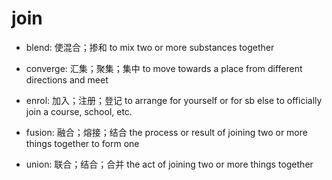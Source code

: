 # join

- blend: 使混合；掺和 to mix two or more substances together
- converge: 汇集；聚集；集中 to move towards a place from different directions and meet
- enrol: 加入；注册；登记 to arrange for yourself or for sb else to officially join a course, school, etc.

- fusion: 融合；熔接；结合 the process or result of joining two or more things together to form one

- union: 联合；结合；合并 the act of joining two or more things together
